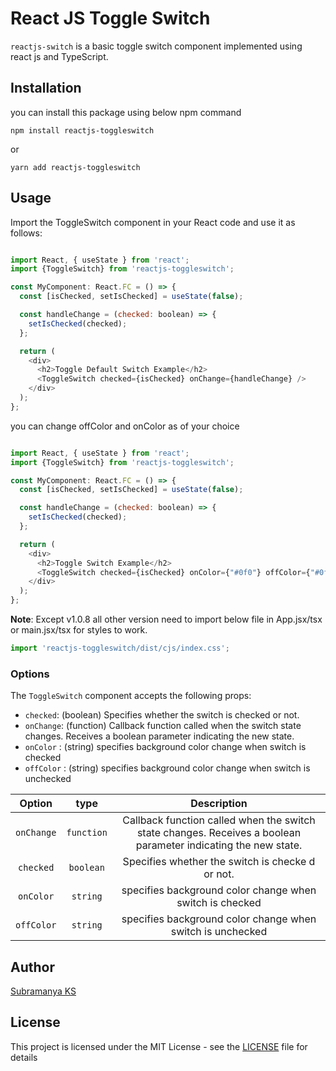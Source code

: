 # React JS Toggle Switch

`reactjs-switch` is  a basic toggle switch component implemented using react js and TypeScript.

## Installation

you can install this package using below npm command

```shell
npm install reactjs-toggleswitch
```
or

```shell
yarn add reactjs-toggleswitch
```

## Usage

Import the ToggleSwitch component in your React code and use it as follows:

```js

import React, { useState } from 'react';
import {ToggleSwitch} from 'reactjs-toggleswitch';

const MyComponent: React.FC = () => {
  const [isChecked, setIsChecked] = useState(false);

  const handleChange = (checked: boolean) => {
    setIsChecked(checked);
  };

  return (
    <div>
      <h2>Toggle Default Switch Example</h2>
      <ToggleSwitch checked={isChecked} onChange={handleChange} />
    </div>
  );
};


```
you can change offColor and onColor as of your choice

```js

import React, { useState } from 'react';
import {ToggleSwitch} from 'reactjs-toggleswitch';

const MyComponent: React.FC = () => {
  const [isChecked, setIsChecked] = useState(false);

  const handleChange = (checked: boolean) => {
    setIsChecked(checked);
  };

  return (
    <div>
      <h2>Toggle Switch Example</h2>
      <ToggleSwitch checked={isChecked} onColor={"#0f0"} offColor={"#0ff"} onChange={handleChange} />
    </div>
  );
};


```
**Note**: Except v1.0.8 all other version need to import below file in App.jsx/tsx or main.jsx/tsx for styles to work.

```js
import 'reactjs-toggleswitch/dist/cjs/index.css';

```

### Options

The `ToggleSwitch` component accepts the following props:

* `checked`: (boolean) Specifies whether the switch is checked or not.
* `onChange`: (function) Callback function called when the switch state changes. Receives a boolean parameter indicating the new state.
* `onColor` : (string)  specifies background color change when switch is checked
* `offColor` : (string)  specifies background color change when switch is unchecked


| Option | type | Description |
| :---: | :---: | :---: |
| `onChange` | `function` | Callback function called when the switch state changes. Receives a boolean parameter indicating the new state. |
| `checked` | `boolean` | Specifies whether the switch is checke    d or not. |
| `onColor` | `string` | specifies background color change when switch is checked |
| `offColor` | `string` | specifies background color change when switch is unchecked |


## Author
[Subramanya KS](https://github.com/SubramanyaKS)

## License

This project is licensed under the MIT License - see the [LICENSE](./LICENSE) file for details